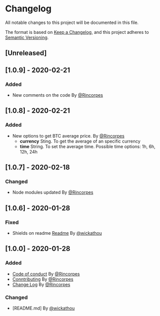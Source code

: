 # Changelog
All notable changes to this project will be documented in this file.

The format is based on [Keep a Changelog](https://keepachangelog.com/en/1.0.0/),
and this project adheres to [Semantic Versioning](https://semver.org/spec/v2.0.0.html).

## [Unreleased]


## [1.0.9] - 2020-02-21
### Added
* New comments on the code By [@Rincorpes](https://github.com/Rincorpes)


## [1.0.8] - 2020-02-21
### Added
* New options to get BTC average price. By [@Rincorpes](https://github.com/Rincorpes)
  * **currency** Sting. To get the average of an specific currency
  * **time** String. To set the average time. Possible time options: 1h, 6h, 12h, 24h


## [1.0.7] - 2020-02-18
### Changed
* Node modules updated By [@Rincorpes](https://github.com/Rincorpes)


## [1.0.6] - 2020-01-28
### Fixed
* Shields on readme [Readme](README.md) By [@wickathou](https://github.com/wickathou)

## [1.0.0] - 2020-01-28
### Added
* [Code of conduct](CODE-OF-CONNDUCT.md) By [@Rincorpes](https://github.com/Rincorpes)
* [Conntributing](CONTRIBUTING.md) By [@Rincorpes](https://github.com/Rincorpes)
* [Change Log](CHANGELOG.md) By [@Rincorpes](https://github.com/Rincorpes)
### Changed
* [README.md] By [@wickathou](https://github.com/wickathou)

